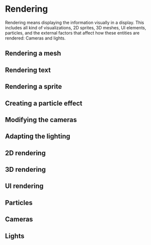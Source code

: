 # Rendering

Rendering means displaying the information visually in a display. This includes
all kind of visualizations, 2D sprites, 3D meshes, UI elements, particles, and
the external factors that affect how these entities are rendered: Cameras and
lights.

## Rendering a mesh

## Rendering text

## Rendering a sprite

## Creating a particle effect

## Modifying the cameras

## Adapting the lighting

## 2D rendering

## 3D rendering

## UI rendering

## Particles

## Cameras

## Lights
